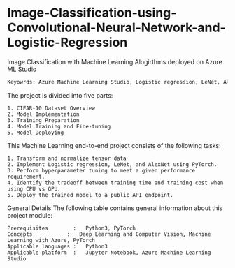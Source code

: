 # Image-Classification-using-Convolutional-Neural-Network-and-Logistic-Regression
Image Classification with Machine Learning Alogirthms deployed on Azure ML Studio

```diff
Keyowrds: Azure Machine Learning Studio, Logistic regression, LeNet, AlexNet, Convolutional Neural Network, Pytorch, Python, hyperparameter tuning, Model Training and Deployment
```
The project is divided into five parts:

    1. CIFAR-10 Dataset Overview
    2. Model Implementation
    3. Training Preparation
    4. Model Training and Fine-tuning
    5. Model Deploying

This Machine Learning end-to-end project consists of the following tasks:

    1. Transform and normalize tensor data
    2. Implement Logistic regression, LeNet, and AlexNet using PyTorch.
    3. Perform hyperparameter tuning to meet a given performance requirement.
    4. Identify the tradeoff between training time and training cost when using CPU vs GPU.
    5. Deploy the trained model to a public API endpoint.

General Details The following table contains general information about this project module:

    Prerequisites 	     :   Python3, PyTorch
    Concepts 	       :   Deep Learning and Computer Vision, Machine Learning with Azure, PyTorch
    Applicable languages :	 Python3
    Applicable platform  :	 Jupyter Notebook, Azure Machine Learning Studio 
